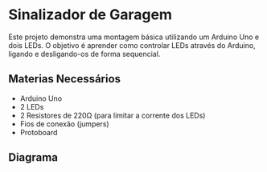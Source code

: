 # Sinalizador de Garagem
Este projeto demonstra uma montagem básica utilizando um Arduino Uno e dois LEDs. O objetivo é aprender como controlar LEDs através do Arduino, ligando e desligando-os de forma sequencial.

## Materias Necessários 
* Arduino Uno
* 2 LEDs
* 2 Resistores de 220Ω (para limitar a corrente dos LEDs)
* Fios de conexão (jumpers)
* Protoboard

## Diagrama 
